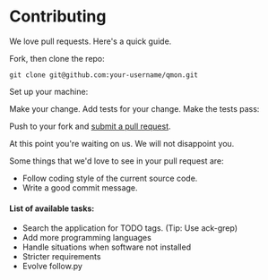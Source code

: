 # Contributing

We love pull requests. Here's a quick guide.

Fork, then clone the repo:

    git clone git@github.com:your-username/qmon.git

Set up your machine:


Make your change. Add tests for your change. Make the tests pass:

Push to your fork and [submit a pull request][pr].

[pr]: https://github.com/shubhamchaudhary/qmon/compare/

At this point you're waiting on us. We will not disappoint you.

Some things that we'd love to see in your pull request are:

* Follow coding style of the current source code.
* Write a good commit message.

#### List of available tasks:  
* Search the application for TODO tags. (Tip: Use ack-grep)  
* Add more programming languages  
* Handle situations when software not installed  
* Stricter requirements
* Evolve follow.py

